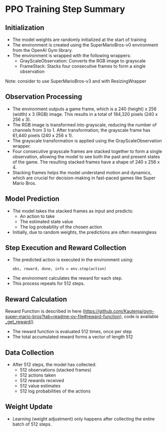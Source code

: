 # PPO Training Step Summary

## Initialization

- The model weights are randomly initialized at the start of training
- The environment is created using the SuperMarioBros-v0 environment from the OpenAI Gym library.
- The environment is wrapped with the following wrappers:
  - GrayScaleObservation: Converts the RGB image to grayscale
  - FrameStack: Stacks four consecutive frames to form a single observation

Note: consider to use SuperMarioBros-v3 and with ResizingWrapper

## Observation Processing

- The environment outputs a game frame, which is a 240 (height) x 256 (width) x 3 (RGB) image. This results in a total of 184,320 pixels (240 x 256 x 3).
- The RGB image is transformed into grayscale, reducing the number of channels from 3 to 1. After transformation, the grayscale frame has 61,440 pixels (240 x 256 x 1).
- The grayscale transformation is applied using the GrayScaleObservation wrapper.
- Four consecutive grayscale frames are stacked together to form a single observation, allowing the model to see both the past and present states of the game. The resulting stacked frames have a shape of 240 x 256 x 4.
- Stacking frames helps the model understand motion and dynamics, which are crucial for decision-making in fast-paced games like Super Mario Bros.

## Model Prediction

- The model takes the stacked frames as input and predicts:
  - An action to take
  - The estimated state value
  - The log probability of the chosen action
- Initially, due to random weights, the predictions are often meaningless

## Step Execution and Reward Collection

- The predicted action is executed in the environment using:
  ```
  obs, reward, done, info = env.step(action)
  ```
- The environment calculates the reward for each step.
- This process repeats for 512 steps.

## Reward Calculation

Reward Function is described in here (https://github.com/Kautenja/gym-super-mario-bros?tab=readme-ov-file#reward-function), code is available [\_get_reward()](https://github.com/Kautenja/gym-super-mario-bros/blob/master/gym_super_mario_bros/smb_env.py#L395)

- The reward function is evaluated 512 times, once per step
- The total accumulated reward forms a vector of length 512

## Data Collection

- After 512 steps, the model has collected:
  - 512 observations (stacked frames)
  - 512 actions taken
  - 512 rewards received
  - 512 value estimates
  - 512 log probabilities of the actions

## Weight Update

- Learning (weight adjustment) only happens after collecting the entire batch of 512 steps.
